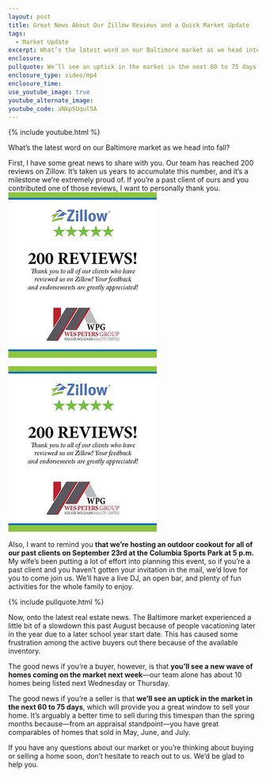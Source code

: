 ```yaml
---
layout: post
title: Great News About Our Zillow Reviews and a Quick Market Update
tags:
  - Market Update
excerpt: What’s the latest word on our Baltimore market as we head into fall?
enclosure:
pullquote: We’ll see an uptick in the market in the next 60 to 75 days.
enclosure_type: video/mp4
enclosure_time:
use_youtube_image: true
youtube_alternate_image:
youtube_code: aNkp5Uqul5A
---
```



{% include youtube.html %}

What’s the latest word on our Baltimore market as we head into fall?

First, I have some great news to share with you. Our team has reached 200 reviews on Zillow. It’s taken us years to accumulate this number, and it’s a milestone we’re extremely proud of. If you’re a past client of ours and you contributed one of those reviews, I want to personally thank you.![](/uploads/versions/300-1---x0-0-300-334-300-334x---.jpg)

![](/uploads/versions/300---x----300-334x---.jpg)

Also, I want to remind you **that we’re hosting an outdoor cookout for all of our past clients on September 23rd at the Columbia Sports Park at 5 p.m.** My wife’s been putting a lot of effort into planning this event, so if you’re a past client and you haven’t gotten your invitation in the mail, we’d love for you to come join us. We’ll have a live DJ, an open bar, and plenty of fun activities for the whole family to enjoy.

{% include pullquote.html %}

Now, onto the latest real estate news. The Baltimore market experienced a little bit of a slowdown this past August because of people vacationing later in the year due to a later school year start date. This has caused some frustration among the active buyers out there because of the available inventory.

The good news if you’re a buyer, however, is that **you’ll see a new wave of homes coming on the market next week**—our team alone has about 10 homes being listed next Wednesday or Thursday.

The good news if you’re a seller is that **we’ll see an uptick in the market in the next 60 to 75 days**, which will provide you a great window to sell your home. It’s arguably a better time to sell during this timespan than the spring months because—from an appraisal standpoint—you have great comparables of homes that sold in May, June, and July.

If you have any questions about our market or you’re thinking about buying or selling a home soon, don’t hesitate to reach out to us. We’d be glad to help you.